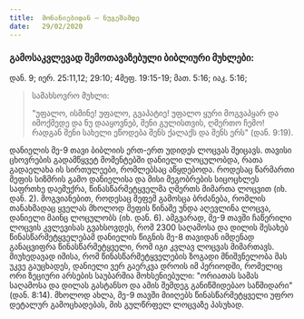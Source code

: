 ```yaml
---
title:  მონანიებიდან – ნუგეშამდე
date:   29/02/2020
---
```


<h3 class="ka_geo"> გამოსაკვლევად შემოთავაზებული ბიბლიური მუხლები:</h3>  დან. 9; იერ. 25:11,12; 29:10; 4მეფ. 19:15-19; მათ. 5:16; იაკ. 5:16;
  
> <p>სამახსოვრო მუხლი:</p>  
>  "უფალო, ისმინე! უფალო, გვაპატიე! უფალო ყური მოგვაპყარ და იმოქმედე და ნუ დააყოვნებ, შენი გულისთვის, ღმერთო ჩემო! რადგან შენი სახელი ეწოდება შენს ქალაქს და შენს ერს" (დან. 9:19).

დანიელის მე-9 თავი ბიბლიის ერთ-ერთ უდიდეს ლოცვას შეიცავს. თავისი ცხოვრების გადამწყვეტ მომენტებში დანიელი ლოცულობდა, რათა გადაელახა ის სირთულეები, რომლებსაც აწყდებოდა. როდესაც წარმართი მეფის სიზმრის გამო დანიელისა და მისი მეგობრების სიცოცხლეს საფრთხე დაემუქრა, წინასწარმეტყველმა ღმერთს მიმართა ლოცვით (იხ. დან. 2). მოგვიანებით, როდესაც მეფემ გამოსცა ბრძანება, რომლის თანახმადაც ყველას მხოლოდ მეფის წინაშე უნდა აღევლინა ლოცვა, დანიელი მაინც ლოცულობს (იხ. დან. 6). ამგვარად, მე-9 თავში ჩაწერილი ლოცვის კვლევისას გვახსოვდეს, რომ 2300 საღამოსა და დილის შესახებ წინასწარმეტყველებამ დანიელის წიგნის მე-8 თავიდან იმდენად განაცვიფრა წინასწარმეტყველი, რომ იგი კვლავ ლოცვას მიმართავს. მიუხედავად იმისა, რომ წინასწარმეტყველების ზოგადი მნიშვნელობა მას უკვე გაუცხადეს, დანიელი ვერ გაერკვა დროის იმ პერიოდში, რომელიც ორი ზეციური არსების საუბარშია მოხსენიებული: "ორიათას სამას საღამოსა და დილას გასტანსო და ამის შემდეგ განიწმიდებაო საწმიდარი" (დან. 8:14). მხოლოდ ახლა, მე-9 თავში მიიღებს წინასწარმეტყველი უფრო დეტალურ გამოცხადებას, მის გულწრფელ ლოცვაზე პასუხად.
